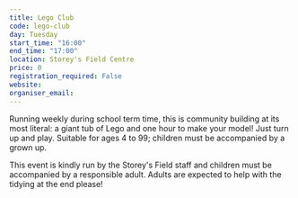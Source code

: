 ```yaml
---
title: Lego Club
code: lego-club
day: Tuesday
start_time: "16:00"
end_time: "17:00"
location: Storey's Field Centre
price: 0
registration_required: False
website:
organiser_email:
---
```


Running weekly during school term time, this is community building at its most literal: a giant tub of Lego and one hour to make your model! Just turn up and play. Suitable for ages 4 to 99; children must be accompanied by a grown up.

This event is kindly run by the Storey's Field staff and children must be accompanied by a responsible adult. Adults are expected to help with the tidying at the end please!
